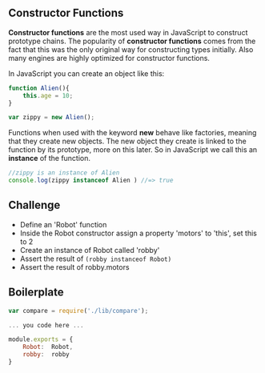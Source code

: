 Constructor Functions
---------------------
__Constructor functions__ are the most used way in JavaScript to construct prototype chains. The popularity of __constructor functions__ comes from the fact that this was the only original way for constructing types initially.
Also many engines are highly optimized for constructor functions.

In JavaScript you can create an object like this:

```js
function Alien(){
	this.age = 10;
}

var zippy = new Alien();
```

Functions when used with the keyword __new__ behave like factories, meaning that they create new objects.
The new object they create is linked to the function by its prototype, more on this later. So in JavaScript we call this an __instance__ of the function.

```js
//zippy is an instance of Alien
console.log(zippy instanceof Alien ) //=> true
```

Challenge
----------

- Define an 'Robot' function
- Inside the Robot constructor assign a property 'motors' to 'this', set this to 2
- Create an instance of Robot called 'robby'
- Assert the result of `(robby instanceof Robot)`
- Assert the result of robby.motors

Boilerplate
-----------
```js
var compare = require('./lib/compare');

... you code here ...

module.exports = {
	Robot:  Robot,
	robby:  robby
}
```
